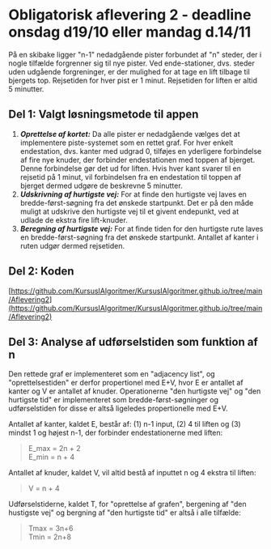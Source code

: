 # Obligatorisk aflevering 2 - deadline onsdag d19/10 eller mandag d.14/11

På en skibake ligger "n-1" nedadgående pister forbundet af "n" steder, der i nogle tilfælde forgrenner sig til nye pister. Ved ende-stationer, dvs. steder uden udgående forgreninger, er der mulighed for at tage en lift tilbage til bjergets top. Rejsetiden for hver pist er 1 minut. Rejsetiden for liften er altid 5 minutter.

## Del 1: Valgt løsningsmetode til appen
1. ***Oprettelse af kortet:*** Da alle pister er nedadgående vælges det at implementere piste-systemet som en rettet graf. For hver enkelt endestation, dvs. kanter med udgrad 0, tilføjes en yderligere forbindelse af fire nye knuder, der forbinder endestationen med toppen af bjerget. Denne forbindelse gør det ud for liften. Hvis hver kant svarer til en rejsetid på 1 minut, vil forbindelsen fra en endestation til toppen af bjerget dermed udgøre de beskrevne 5 minutter.     
2. ***Udskrivning af hurtigste vej:*** For at finde den hurtigste vej laves en bredde-først-søgning fra det ønskede startpunkt. Det er på den måde muligt at udskrive den hurtigste vej til et givent endepunkt, ved at udlade de ekstra fire lift-knuder.      
3. ***Beregning af hurtigste vej:*** For at finde tiden for den hurtigste rute laves en bredde-først-søgning fra det ønskede startpunkt. Antallet af kanter i ruten udgør dermed rejsetiden.   

## Del 2: Koden
[https://github.com/KursusIAlgoritmer/KursusIAlgoritmer.github.io/tree/main/Aflevering2](https://github.com/KursusIAlgoritmer/KursusIAlgoritmer.github.io/tree/main/Aflevering2)

## Del 3: Analyse af udførselstiden som funktion af n
Den rettede graf er implementeret som en "adjacency list", og "oprettelsestiden" er derfor propertionel med E+V, hvor E er antallet af kanter og V er antallet af knuder. Operationerne "den hurtigste vej" og "den hurtigste tid" er implementeret som bredde-først-søgninger og udførselstiden for disse er altså ligeledes propertionelle med E+V.

Antallet af kanter, kaldet E, består af: (1) n-1 input, (2) 4 til liften og (3) mindst 1 og højest n-1, der forbinder endestationerne med liften:   
>E_max = 2n + 2   
>E_min = n + 4       

Antallet af knuder, kaldet V, vil altid bestå af inputtet n og 4 ekstra til liften:   
>V = n + 4       

Udførselstiderne, kaldet T, for "oprettelse af grafen", bergening af "den hustigste vej" og bergning af "den hurtigste tid" er altså i alle tilfælde:     
>Tmax = 3n+6    
>Tmin = 2n+8    
